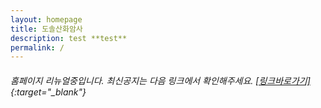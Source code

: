 ```yaml
---
layout: homepage
title: 도솔산화암사
description: test **test**
permalink: /
---
```

<!-- Type your notification here - the notification bar will not appear if this is empty. For other changes, refer to _data/homepage.yml to edit the homepage. -->
###### 홈페이지 리뉴얼중입니다. 최신공지는 다음 링크에서 확인해주세요. [[링크바로가기]](https://pf.kakao.com/_cBGaK){:target="_blank"}
